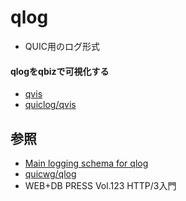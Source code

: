 # qlog
- QUIC用のログ形式

#### qlogをqbizで可視化する
- [qvis](https://qvis.quictools.info)
- [quiclog/qvis](https://github.com/quiclog/qvis)

## 参照
- [Main logging schema for qlog](https://www.ietf.org/id/draft-ietf-quic-qlog-main-schema-01.html)
- [quicwg/qlog](https://github.com/quicwg/qlog)
- WEB+DB PRESS Vol.123 HTTP/3入門
